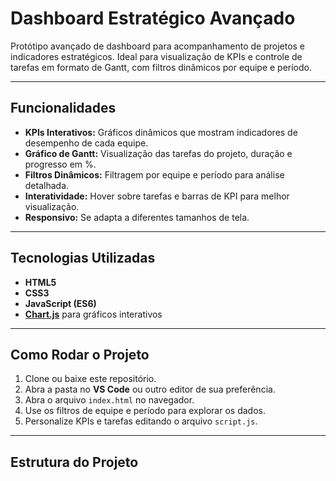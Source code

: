 # Dashboard Estratégico Avançado

Protótipo avançado de dashboard para acompanhamento de projetos e indicadores estratégicos. Ideal para visualização de KPIs e controle de tarefas em formato de Gantt, com filtros dinâmicos por equipe e período.

---

## Funcionalidades

- **KPIs Interativos:** Gráficos dinâmicos que mostram indicadores de desempenho de cada equipe.
- **Gráfico de Gantt:** Visualização das tarefas do projeto, duração e progresso em %.
- **Filtros Dinâmicos:** Filtragem por equipe e período para análise detalhada.
- **Interatividade:** Hover sobre tarefas e barras de KPI para melhor visualização.
- **Responsivo:** Se adapta a diferentes tamanhos de tela.

---

## Tecnologias Utilizadas

- **HTML5**
- **CSS3**
- **JavaScript (ES6)**
- **[Chart.js](https://www.chartjs.org/)** para gráficos interativos

---

## Como Rodar o Projeto

1. Clone ou baixe este repositório.
2. Abra a pasta no **VS Code** ou outro editor de sua preferência.
3. Abra o arquivo `index.html` no navegador.
4. Use os filtros de equipe e período para explorar os dados.
5. Personalize KPIs e tarefas editando o arquivo `script.js`.

---

## Estrutura do Projeto

